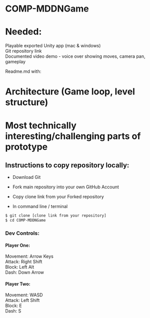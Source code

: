 # COMP-MDDNGame  
# Needed:

Playable exported Unity app (mac & windows)  
Git repository link  
Documented video demo - voice over showing moves, camera pan, gameplay  


Readme.md with:  
# Architecture (Game loop, level structure)  
# Most technically interesting/challenging parts of prototype

## Instructions to copy repository locally:  
* Download Git  
* Fork main repository into your own GitHub Account  
* Copy clone link from your Forked repository  

* In command line / terminal

```bash
$ git clone [clone link from your repository]
$ cd COMP-MDDNGame
```
### Dev Controls:  
#### Player One:  
Movement: Arrow Keys  
Attack: Right Shift  
Block: Left Alt  
Dash: Down Arrow  

#### Player Two:  
Movement: WASD  
Attack: Left Shift  
Block: E  
Dash: S  
